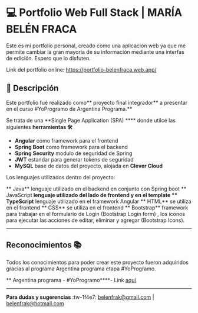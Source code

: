 # 💻 Portfolio Web Full Stack  |  MARÍA BELÉN FRACA

Este es mi portfolio personal, creado como una aplicación web ya que me permite cambiar la gran mayoria de su información mediante una interfas de edición. Espero que lo disfuten.

Link del portfolio online: https://portfolio-belenfraca.web.app/


## **📝 Descripción**

Este portfolio fué realizado como** proyecto final integrador** a presentar en el curso #YoProgramo de Argentina Programa.**

Se trata de una **Single Page Application (SPA) **** donde utilcé las siguientes **herramientas  🛠**

-  **Angular** como framework para el frontend
-  **Spring Boot** como framework para el backend
- **Spring Security** modulo de seguridad de Spring
- **JWT** estandar para generar tokens de seguridad
-  **MySQL** base de datos del proyecto, alojada en **Clever Cloud**


Los lenguajes utilizados dentro del proyecto:

** Java** lenguaje utilizado en el backend en conjunto con Spring boot
** JavaScript **lenguaje utilizado del lado de frontend y en el template
** TypeScript** lenguaje utilizado en el framework Angular
** HTML** se utiliza  en el frontend 
** CSS** se utiliza  en el frontend
** Bootstrap** framework para trabajar en el formulario de Login (Bootstrap Login form) , los íconos para ejecutar las acciones de editar, eliminar y agregar (Bootstrap Icons).

------------

## Reconocimientos 📚

Todos los conocimientos para poder crear este proyecto fueron adquiridos gracias al programa Argentina programa etapa #YoProgramo.

** Argentina programa - #YoProgramo****- Link  [aquí](https://argentinaprograma.inti.gob.ar/ "aquí")


------------


 **Para dudas y sugerencias** :tw-1f4e7: belenfrak@gmail.com | belenfrak@hotmail.com

